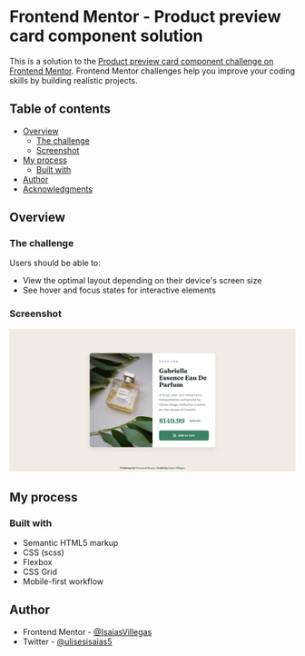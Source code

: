 # Frontend Mentor - Product preview card component solution

This is a solution to the [Product preview card component challenge on Frontend Mentor](https://www.frontendmentor.io/challenges/product-preview-card-component-GO7UmttRfa). Frontend Mentor challenges help you improve your coding skills by building realistic projects.

## Table of contents

- [Overview](#overview)
  - [The challenge](#the-challenge)
  - [Screenshot](#screenshot)
- [My process](#my-process)
  - [Built with](#built-with)
- [Author](#author)
- [Acknowledgments](#acknowledgments)

## Overview

### The challenge

Users should be able to:

- View the optimal layout depending on their device's screen size
- See hover and focus states for interactive elements

### Screenshot

![](./design/screenshot.png)

## My process

### Built with

- Semantic HTML5 markup
- CSS (scss)
- Flexbox
- CSS Grid
- Mobile-first workflow

## Author

- Frontend Mentor - [@IsaiasVillegas](https://www.frontendmentor.io/profile/IsaiasVillegas)
- Twitter - [@ulisesisaias5](https://www.twitter.com/ulisesisaias5)
